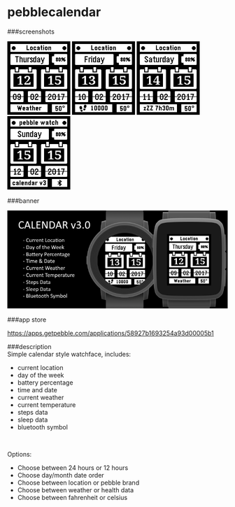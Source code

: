 # pebblecalendar
###screenshots

![basalt.png](/assets/basalt.png)
![basalt-health.png](/assets/basalt-health.png)
![basalt-sleep.png](/assets/basalt-sleep.png)
![basalt-sleep.png](/assets/basalt-bluetooth.png)

###banner

![banner.png](/assets/banner.png)

###app store

https://apps.getpebble.com/applications/58927b1693254a93d00005b1

###description
<br />
Simple calendar style watchface, includes:
 - current location
 - day of the week
 - battery percentage
 - time and date
 - current weather
 - current temperature
 - steps data
 - sleep data
 - bluetooth symbol<br />
<br />

Options:
 - Choose between 24 hours or 12 hours
 - Choose day/month date order
 - Choose between location or pebble brand
 - Choose between weather or health data
 - Choose between fahrenheit or celsius
